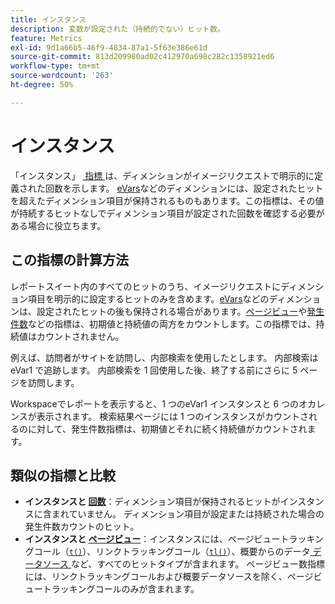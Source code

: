 ```yaml
---
title: インスタンス
description: 変数が設定された（持続的でない）ヒット数。
feature: Metrics
exl-id: 9d1a66b5-46f9-4834-87a1-5f63e386e61d
source-git-commit: 813d209980ad02c412970a698c282c1358921ed6
workflow-type: tm+mt
source-wordcount: '263'
ht-degree: 50%

---
```


# インスタンス

「インスタンス」 [&#x200B; 指標 &#x200B;](overview.md) は、ディメンションがイメージリクエストで明示的に定義された回数を示します。 [eVars](../dimensions/evar.md)などのディメンションには、設定されたヒットを超えたディメンション項目が保持されるものもあります。この指標は、その値が持続するヒットなしでディメンション項目が設定された回数を確認する必要がある場合に役立ちます。

## この指標の計算方法

レポートスイート内のすべてのヒットのうち、イメージリクエストにディメンション項目を明示的に設定するヒットのみを含めます。[eVars](../dimensions/evar.md)などのディメンションは、設定されたヒットの後も保持される場合があります。[ページビュー](page-views.md)や[発生件数](occurrences.md)などの指標は、初期値と持続値の両方をカウントします。この指標では、持続値はカウントされません。

例えば、訪問者がサイトを訪問し、内部検索を使用したとします。 内部検索はeVar1 で追跡します。 内部検索を 1 回使用した後、終了する前にさらに 5 ページを訪問します。

Workspaceでレポートを表示すると、1 つのeVar1 インスタンスと 6 つのオカレンスが表示されます。 検索結果ページには 1 つのインスタンスがカウントされるのに対して、発生件数指標は、初期値とそれに続く持続値がカウントされます。

## 類似の指標と比較

* **インスタンスと [&#x200B; 回数](occurrences.md)**：ディメンション項目が保持されるヒットがインスタンスに含まれていません。 ディメンション項目が設定または持続された場合の発生件数カウントのヒット。
* **インスタンスと [&#x200B; ページビュー](page-views.md)**：インスタンスには、ページビュートラッキングコール（[`t()`](/help/implement/vars/functions/t-method.md)）、リンクトラッキングコール（[`tl()`](/help/implement/vars/functions/tl-method.md)）、概要からのデータ [&#x200B; データソース &#x200B;](/help/import/data-sources/overview.md) など、すべてのヒットタイプが含まれます。 ページビュー数指標には、リンクトラッキングコールおよび概要データソースを除く、ページビュートラッキングコールのみが含まれます。
